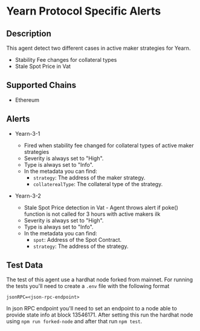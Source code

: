 # Yearn Protocol Specific Alerts

## Description

This agent detect two different cases in active maker strategies for Yearn.

- Stability Fee changes for collateral types
- Stale Spot Price in Vat

## Supported Chains

- Ethereum

## Alerts

- Yearn-3-1

  - Fired when stability fee changed for collateral types of active maker strategies
  - Severity is always set to "High".
  - Type is always set to "Info".
  - In the metadata you can find:
    - `strategy`: The address of the maker strategy.
    - `collaterealType`: The collateral type of the strategy.

- Yearn-3-2

  - Stale Spot Price detection in Vat - Agent throws alert if poke() function is not called for 3 hours with active makers ilk
  - Severity is always set to "High".
  - Type is always set to "Info".
  - In the metadata you can find:
    - `spot`: Address of the Spot Contract.
    - `strategy`: The address of the strategy.

## Test Data

The test of this agent use a hardhat node forked from mainnet. For running the tests you'll need to create a `.env` file with the following format

```
jsonRPC=<json-rpc-endpoint>
```

In json RPC endpoint you'll need to set an endpoint to a node able to provide state info at block 13546171.
After setting this run the hardhat node using `npm run forked-node` and after that run `npm test`.
